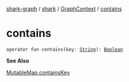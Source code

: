[shark-graph](../../index.md) / [shark](../index.md) / [GraphContext](index.md) / [contains](./contains.md)

# contains

`operator fun contains(key: `[`String`](https://kotlinlang.org/api/latest/jvm/stdlib/kotlin/-string/index.html)`): `[`Boolean`](https://kotlinlang.org/api/latest/jvm/stdlib/kotlin/-boolean/index.html)

**See Also**

[MutableMap.containsKey](https://kotlinlang.org/api/latest/jvm/stdlib/kotlin.collections/-map/contains-key.html)

